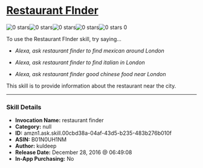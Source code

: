 # [Restaurant FInder](http://alexa.amazon.com/#skills/amzn1.ask.skill.00cbd38a-04af-43d5-b235-483b276b010f)
![0 stars](../../images/ic_star_border_black_18dp_1x.png)![0 stars](../../images/ic_star_border_black_18dp_1x.png)![0 stars](../../images/ic_star_border_black_18dp_1x.png)![0 stars](../../images/ic_star_border_black_18dp_1x.png)![0 stars](../../images/ic_star_border_black_18dp_1x.png) 0

To use the Restaurant FInder skill, try saying...

* *Alexa, ask restaurant finder to find mexican around London*

* *Alexa, ask restaurant finder to find italian in London*

* *Alexa, ask restaurant finder good chinese food near London*

This skill is to provide information about the restaurant near the city.

***

### Skill Details

* **Invocation Name:** restaurant finder
* **Category:** null
* **ID:** amzn1.ask.skill.00cbd38a-04af-43d5-b235-483b276b010f
* **ASIN:** B01N0UH1NM
* **Author:** kuldeep
* **Release Date:** December 28, 2016 @ 06:49:08
* **In-App Purchasing:** No
